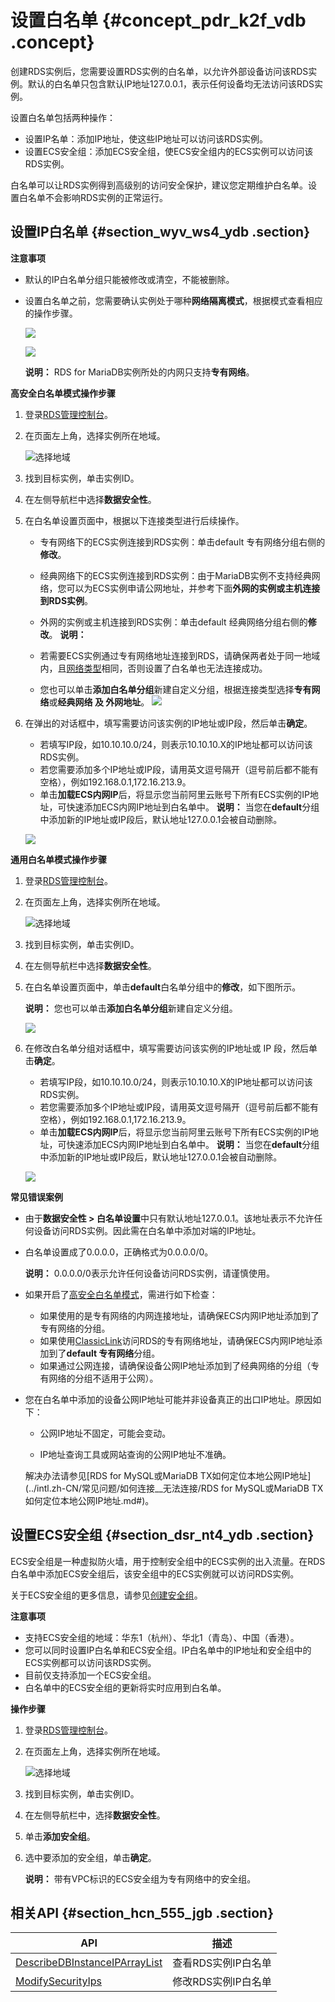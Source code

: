 # 设置白名单 {#concept_pdr_k2f_vdb .concept}

创建RDS实例后，您需要设置RDS实例的白名单，以允许外部设备访问该RDS实例。默认的白名单只包含默认IP地址127.0.0.1，表示任何设备均无法访问该RDS实例。

设置白名单包括两种操作：

-   设置IP名单：添加IP地址，使这些IP地址可以访问该RDS实例。
-   设置ECS安全组：添加ECS安全组，使ECS安全组内的ECS实例可以访问该RDS实例。

白名单可以让RDS实例得到高级别的访问安全保护，建议您定期维护白名单。设置白名单不会影响RDS实例的正常运行。

## 设置IP白名单 {#section_wyv_ws4_ydb .section}

**注意事项**

-   默认的IP白名单分组只能被修改或清空，不能被删除。
-   设置白名单之前，您需要确认实例处于哪种**网络隔离模式**，根据模式查看相应的操作步骤。

    ![](http://static-aliyun-doc.oss-cn-hangzhou.aliyuncs.com/assets/img/7816/156592438035435_zh-CN.png)

    ![](http://static-aliyun-doc.oss-cn-hangzhou.aliyuncs.com/assets/img/7816/156592438135436_zh-CN.png)

    **说明：** RDS for MariaDB实例所处的内网只支持**专有网络**。


**高安全白名单模式操作步骤**

1.  登录[RDS管理控制台](https://rds.console.aliyun.com/)。
2.  在页面左上角，选择实例所在地域。

    ![选择地域](http://static-aliyun-doc.oss-cn-hangzhou.aliyuncs.com/assets/img/7814/156592438136543_zh-CN.png)

3.  找到目标实例，单击实例ID。
4.  在左侧导航栏中选择**数据安全性**。
5.  在白名单设置页面中，根据以下连接类型进行后续操作。

    -   专有网络下的ECS实例连接到RDS实例：单击default 专有网络分组右侧的**修改**。
    -   经典网络下的ECS实例连接到RDS实例：由于MariaDB实例不支持经典网络，您可以为ECS实例申请公网地址，并参考下面**外网的实例或主机连接到RDS实例**。
    -   外网的实例或主机连接到RDS实例：单击default 经典网络分组右侧的**修改**。
    **说明：** 

    -   若需要ECS实例通过专有网络地址连接到RDS，请确保两者处于同一地域内，且[网络类型](../intl.zh-CN/用户指南/实例管理/切换网络类型.md#)相同，否则设置了白名单也无法连接成功。
    -   您也可以单击**添加白名单分组**新建自定义分组，根据连接类型选择**专有网络**或**经典网络 及 外网地址**。
    ![](http://static-aliyun-doc.oss-cn-hangzhou.aliyuncs.com/assets/img/7816/156592438135445_zh-CN.png)

6.  在弹出的对话框中，填写需要访问该实例的IP地址或IP段，然后单击**确定**。

    -   若填写IP段，如10.10.10.0/24，则表示10.10.10.X的IP地址都可以访问该RDS实例。
    -   若您需要添加多个IP地址或IP段，请用英文逗号隔开（逗号前后都不能有空格），例如192.168.0.1,172.16.213.9。
    -   单击**加载ECS内网IP**后，将显示您当前阿里云账号下所有ECS实例的IP地址，可快速添加ECS内网IP地址到白名单中。
    **说明：** 当您在**default**分组中添加新的IP地址或IP段后，默认地址127.0.0.1会被自动删除。

    ![](http://static-aliyun-doc.oss-cn-hangzhou.aliyuncs.com/assets/img/7816/15659243811795_zh-CN.png)


**通用白名单模式操作步骤**

1.  登录[RDS管理控制台](https://rds.console.aliyun.com/)。
2.  在页面左上角，选择实例所在地域。

    ![选择地域](http://static-aliyun-doc.oss-cn-hangzhou.aliyuncs.com/assets/img/7814/156592438136543_zh-CN.png)

3.  找到目标实例，单击实例ID。
4.  在左侧导航栏中选择**数据安全性**。
5.  在白名单设置页面中，单击**default**白名单分组中的**修改**，如下图所示。

    **说明：** 您也可以单击**添加白名单分组**新建自定义分组。

    ![](http://static-aliyun-doc.oss-cn-hangzhou.aliyuncs.com/assets/img/7816/15659243811794_zh-CN.png)

6.  在修改白名单分组对话框中，填写需要访问该实例的IP地址或 IP 段，然后单击**确定**。

    -   若填写IP段，如10.10.10.0/24，则表示10.10.10.X的IP地址都可以访问该RDS实例。
    -   若您需要添加多个IP地址或IP段，请用英文逗号隔开（逗号前后都不能有空格），例如192.168.0.1,172.16.213.9。
    -   单击**加载ECS内网IP**后，将显示您当前阿里云账号下所有ECS实例的IP地址，可快速添加ECS内网IP地址到白名单中。
    **说明：** 当您在**default**分组中添加新的IP地址或IP段后，默认地址127.0.0.1会被自动删除。

    ![](http://static-aliyun-doc.oss-cn-hangzhou.aliyuncs.com/assets/img/7816/15659243811795_zh-CN.png)


**常见错误案例**

-   由于**数据安全性 \> 白名单设置**中只有默认地址127.0.0.1。该地址表示不允许任何设备访问RDS实例。因此需在白名单中添加对端的IP地址。
-   白名单设置成了0.0.0.0，正确格式为0.0.0.0/0。

    **说明：** 0.0.0.0/0表示允许任何设备访问RDS实例，请谨慎使用。

-   如果开启了[高安全白名单模式](../intl.zh-CN/用户指南/数据安全性/切换为高安全白名单模式.md#)，需进行如下检查：
    -   如果使用的是专有网络的内网连接地址，请确保ECS内网IP地址添加到了专有网络的分组。
    -   如果使用[ClassicLink](https://www.alibabacloud.com/help/zh/doc-detail/65412.htm)访问RDS的专有网络地址，请确保ECS内网IP地址添加到了**default 专有网络**分组。
    -   如果通过公网连接，请确保设备公网IP地址添加到了经典网络的分组（专有网络的分组不适用于公网）。
-   您在白名单中添加的设备公网IP地址可能并非设备真正的出口IP地址。原因如下：

    -   公网IP地址不固定，可能会变动。

    -   IP地址查询工具或网站查询的公网IP地址不准确。

    解决办法请参见[RDS for MySQL或MariaDB TX如何定位本地公网IP地址](../intl.zh-CN/常见问题/如何连接__无法连接/RDS for MySQL或MariaDB TX如何定位本地公网IP地址.md#)。


## 设置ECS安全组 {#section_dsr_nt4_ydb .section}

ECS安全组是一种虚拟防火墙，用于控制安全组中的ECS实例的出入流量。在RDS白名单中添加ECS安全组后，该安全组中的ECS实例就可以访问RDS实例。

关于ECS安全组的更多信息，请参见[创建安全组](https://www.alibabacloud.com/help/doc-detail/25468.htm?spm=a2c63.p38356.a3.2.42187afeEXhLP9)。

**注意事项**

-   支持ECS安全组的地域：华东1（杭州）、华北1（青岛）、中国（香港）。
-   您可以同时设置IP白名单和ECS安全组。IP白名单中的IP地址和安全组中的ECS实例都可以访问该RDS实例。
-   目前仅支持添加一个ECS安全组。
-   白名单中的ECS安全组的更新将实时应用到白名单。

**操作步骤**

1.  登录[RDS管理控制台](https://rds.console.aliyun.com/)。
2.  在页面左上角，选择实例所在地域。

    ![选择地域](http://static-aliyun-doc.oss-cn-hangzhou.aliyuncs.com/assets/img/7814/156592438136543_zh-CN.png)

3.  找到目标实例，单击实例ID。
4.  在左侧导航栏中，选择**数据安全性**。
5.  单击**添加安全组**。
6.  选中要添加的安全组，单击**确定**。

    **说明：** 带有VPC标识的ECS安全组为专有网络中的安全组。


## 相关API {#section_hcn_555_jgb .section}

|API|描述|
|---|--|
|[DescribeDBInstanceIPArrayList](../intl.zh-CN/API参考/安全管理/DescribeDBInstanceIPArrayList.md#)|查看RDS实例IP白名单|
|[ModifySecurityIps](../intl.zh-CN/API参考/安全管理/ModifySecurityIps.md#)|修改RDS实例IP白名单|

